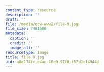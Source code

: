 ```yaml
---
content_type: resource
description: ''
draft: ''
file: /media/ocw-www2/file-9.jpg
file_size: 7481680
metadata:
  caption: ''
  credit: ''
  image_alt: ''
resourcetype: Image
title: file 9.jpg
uid: a8e274fc-e4ac-46e9-97f0-f57d1c14944d
---
```

